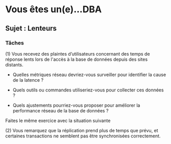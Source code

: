 # Vous êtes un(e)...DBA

## Sujet : Lenteurs

### Tâches

(1) Vous recevez des plaintes d’utilisateurs concernant des temps de réponse lents lors de l'accès à la base de données depuis des sites distants.

- Quelles métriques réseau devriez-vous surveiller pour identifier la cause de la latence ? 

- Quels outils ou commandes utiliseriez-vous pour collecter ces données ? 

- Quels ajustements pourriez-vous proposer pour améliorer la performance réseau de la base de données ?

Faites le même exercice avec la situation suivante

(2) Vous remarquez que la réplication prend plus de temps que prévu, et certaines transactions ne semblent pas être synchronisées correctement.
